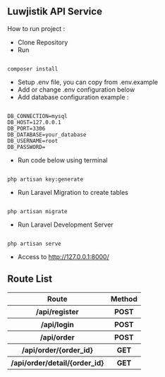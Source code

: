 ## Luwjistik API Service

How to run project : 

- Clone Repository
- Run
<pre><code>
composer install
</code></pre>
- Setup .env file, you can copy from .env.example
- Add or change .env configuration  below
- Add database configuration example : 
<pre><code>
DB_CONNECTION=mysql
DB_HOST=127.0.0.1
DB_PORT=3306
DB_DATABASE=your_database
DB_USERNAME=root
DB_PASSWORD=
</code></pre>
- Run code below using terminal
<pre><code>
php artisan key:generate
</code></pre>
- Run Laravel Migration to create tables
<pre><code>
php artisan migrate
</code></pre>
- Run Laravel Development Server
<pre><code>
php artisan serve
</code></pre>
- Access to http://127.0.0.1:8000/

## Route List
<table>
    <tr>
        <th>Route</td>
        <th>Method</td>
    </tr>
    <tr>
        <th>/api/register</td>
        <th>POST</td>
    </tr>
    <tr>
        <th>/api/login</td>
        <th>POST</td>
    </tr>
    <tr>
        <th>/api/order</td>
        <th>POST</td>
    </tr>
    <tr>
        <th>/api/order/{order_id}</td>
        <th>GET</td>
    </tr>
    <tr>
        <th>/api/order/detail/{order_id}</td>
        <th>GET</td>
    </tr>
</table>
